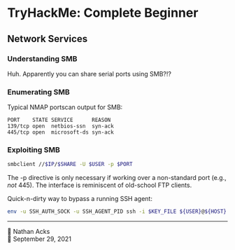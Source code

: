 # TryHackMe: Complete Beginner

## Network Services

### Understanding SMB

Huh. Apparently you can share serial ports using SMB?!?

### Enumerating SMB

Typical NMAP portscan output for SMB:

```
PORT    STATE SERVICE      REASON
139/tcp open  netbios-ssn  syn-ack
445/tcp open  microsoft-ds syn-ack
```

### Exploiting SMB

```bash
smbclient //$IP/$SHARE -U $USER -p $PORT
```

The -p directive is only necessary if working over a non-standard port (e.g., *not* 445). The interface is reminiscent of old-school FTP clients.

Quick-n-dirty way to bypass a running SSH agent:

```bash
env -u SSH_AUTH_SOCK -u SSH_AGENT_PID ssh -i $KEY_FILE ${USER}@${HOST}
```

- - - -

👤 Nathan Acks  
📅 September 29, 2021
